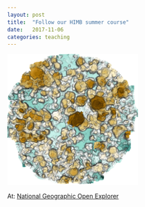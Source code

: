 ```yaml
---
layout: post
title:  "Follow our HIMB summer course"
date:   2017-11-06
categories: teaching
---
```


<img src="/assets/cropped-bathy.png" width="300"/>

At: <a href="https://openexplorer.nationalgeographic.com/expedition/3dreef" target="_blank">National Geographic Open Explorer</a>
